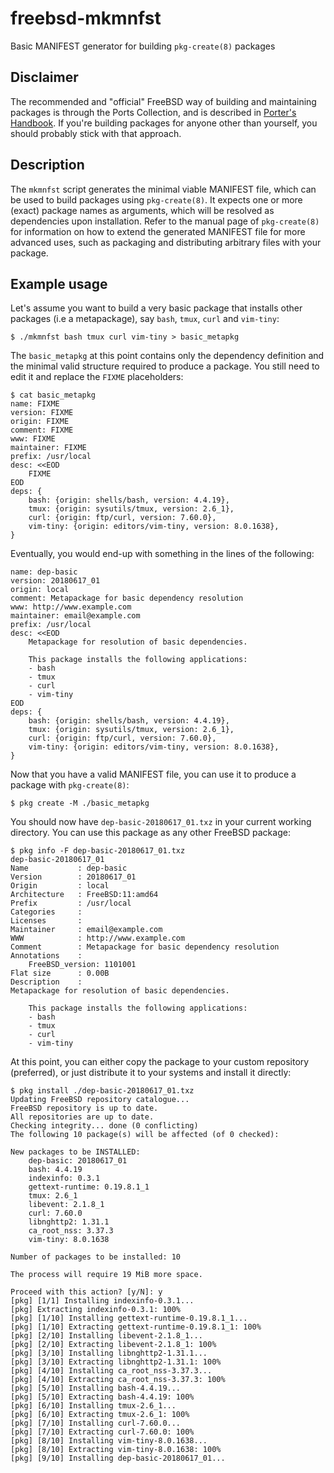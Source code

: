 # freebsd-mkmnfst
Basic MANIFEST generator for building `pkg-create(8)` packages

## Disclaimer
The recommended and "official" FreeBSD way of building and maintaining packages is through the Ports Collection, and is described in [Porter's Handbook](https://www.freebsd.org/doc/en/books/porters-handbook/index.html). If you're building packages for anyone other than yourself, you should probably stick with that approach.

## Description
The `mkmnfst` script generates the minimal viable MANIFEST file, which can be used to build packages using `pkg-create(8)`. It expects one or more (exact) package names as arguments, which will be resolved as dependencies upon installation. Refer to the manual page of `pkg-create(8)` for information on how to extend the generated MANIFEST file for more advanced uses, such as packaging and distributing arbitrary files with your package.

## Example usage
Let's assume you want to build a very basic package that installs other packages (i.e a metapackage), say `bash`, `tmux`, `curl` and `vim-tiny`:

```
$ ./mkmnfst bash tmux curl vim-tiny > basic_metapkg
```

The `basic_metapkg` at this point contains only the dependency definition and the minimal valid structure required to produce a package. You still need to edit it and replace the `FIXME` placeholders:

```
$ cat basic_metapkg 
name: FIXME
version: FIXME
origin: FIXME
comment: FIXME
www: FIXME
maintainer: FIXME
prefix: /usr/local
desc: <<EOD
    FIXME
EOD
deps: {
    bash: {origin: shells/bash, version: 4.4.19},
    tmux: {origin: sysutils/tmux, version: 2.6_1},
    curl: {origin: ftp/curl, version: 7.60.0},
    vim-tiny: {origin: editors/vim-tiny, version: 8.0.1638},
}
``` 

Eventually, you would end-up with something in the lines of the following:

```
name: dep-basic
version: 20180617_01
origin: local
comment: Metapackage for basic dependency resolution
www: http://www.example.com
maintainer: email@example.com
prefix: /usr/local
desc: <<EOD
    Metapackage for resolution of basic dependencies.

    This package installs the following applications:
    - bash
    - tmux
    - curl
    - vim-tiny
EOD
deps: {
    bash: {origin: shells/bash, version: 4.4.19},
    tmux: {origin: sysutils/tmux, version: 2.6_1},
    curl: {origin: ftp/curl, version: 7.60.0},
    vim-tiny: {origin: editors/vim-tiny, version: 8.0.1638},
}

```

Now that you have a valid MANIFEST file, you can use it to produce a package with `pkg-create(8)`:

```
$ pkg create -M ./basic_metapkg
```

You should now have `dep-basic-20180617_01.txz` in your current working directory. You can use this package as any other FreeBSD package:

```
$ pkg info -F dep-basic-20180617_01.txz 
dep-basic-20180617_01
Name           : dep-basic
Version        : 20180617_01
Origin         : local
Architecture   : FreeBSD:11:amd64
Prefix         : /usr/local
Categories     : 
Licenses       : 
Maintainer     : email@example.com
WWW            : http://www.example.com
Comment        : Metapackage for basic dependency resolution
Annotations    :
	FreeBSD_version: 1101001
Flat size      : 0.00B
Description    :
Metapackage for resolution of basic dependencies.

    This package installs the following applications:
    - bash
    - tmux
    - curl
    - vim-tiny
```

At this point, you can either copy the package to your custom repository (preferred), or just distribute it to your systems and install it directly:

```
$ pkg install ./dep-basic-20180617_01.txz 
Updating FreeBSD repository catalogue...
FreeBSD repository is up to date.
All repositories are up to date.
Checking integrity... done (0 conflicting)
The following 10 package(s) will be affected (of 0 checked):

New packages to be INSTALLED:
	dep-basic: 20180617_01
	bash: 4.4.19
	indexinfo: 0.3.1
	gettext-runtime: 0.19.8.1_1
	tmux: 2.6_1
	libevent: 2.1.8_1
	curl: 7.60.0
	libnghttp2: 1.31.1
	ca_root_nss: 3.37.3
	vim-tiny: 8.0.1638

Number of packages to be installed: 10

The process will require 19 MiB more space.

Proceed with this action? [y/N]: y
[pkg] [1/1] Installing indexinfo-0.3.1...
[pkg] Extracting indexinfo-0.3.1: 100%
[pkg] [1/10] Installing gettext-runtime-0.19.8.1_1...
[pkg] [1/10] Extracting gettext-runtime-0.19.8.1_1: 100%
[pkg] [2/10] Installing libevent-2.1.8_1...
[pkg] [2/10] Extracting libevent-2.1.8_1: 100%
[pkg] [3/10] Installing libnghttp2-1.31.1...
[pkg] [3/10] Extracting libnghttp2-1.31.1: 100%
[pkg] [4/10] Installing ca_root_nss-3.37.3...
[pkg] [4/10] Extracting ca_root_nss-3.37.3: 100%
[pkg] [5/10] Installing bash-4.4.19...
[pkg] [5/10] Extracting bash-4.4.19: 100%
[pkg] [6/10] Installing tmux-2.6_1...
[pkg] [6/10] Extracting tmux-2.6_1: 100%
[pkg] [7/10] Installing curl-7.60.0...
[pkg] [7/10] Extracting curl-7.60.0: 100%
[pkg] [8/10] Installing vim-tiny-8.0.1638...
[pkg] [8/10] Extracting vim-tiny-8.0.1638: 100%
[pkg] [9/10] Installing dep-basic-20180617_01...
```
